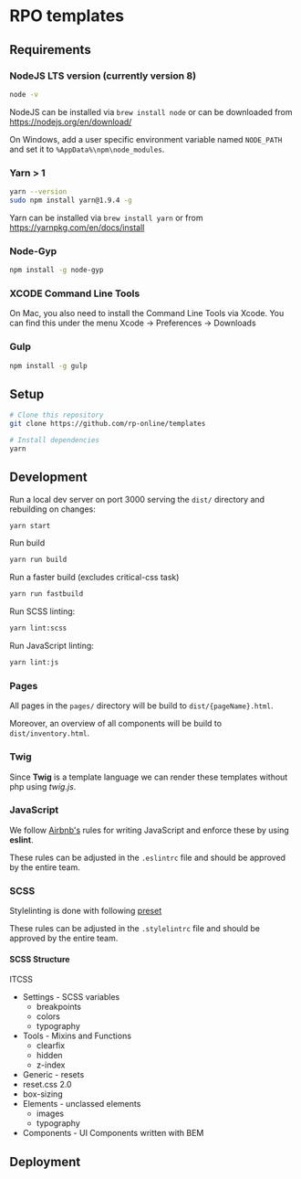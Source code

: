 # RPO templates

## Requirements

### NodeJS LTS version (currently version 8)

```sh
node -v
```
NodeJS can be installed via `brew install node` or can be downloaded from https://nodejs.org/en/download/

On Windows, add a user specific environment variable named `NODE_PATH` and set it to `%AppData%\npm\node_modules`.

### Yarn > 1

```sh
yarn --version
sudo npm install yarn@1.9.4 -g
```

Yarn can be installed via `brew install yarn` or from https://yarnpkg.com/en/docs/install

### Node-Gyp 
```sh
npm install -g node-gyp
```

### XCODE Command Line Tools
On Mac, you also need to install the Command Line Tools via Xcode. You can find this under the menu Xcode -> Preferences -> Downloads

### Gulp
```sh
npm install -g gulp
```

## Setup

```sh
# Clone this repository
git clone https://github.com/rp-online/templates

# Install dependencies
yarn
```


## Development

Run a local dev server on port 3000 serving the `dist/` directory and rebuilding on changes:

```sh
yarn start
```

Run build

```sh
yarn run build
```

Run a faster build (excludes critical-css task)

```sh
yarn run fastbuild
```

Run SCSS linting:

```sh
yarn lint:scss
```

Run JavaScript linting:

```sh
yarn lint:js
```

### Pages

All pages in the `pages/` directory will be build to `dist/{pageName}.html`.

Moreover, an overview of all components will be build to `dist/inventory.html`.

### Twig

Since **Twig** is a template language we can render these templates without php using *twig.js*.


### JavaScript

We follow [Airbnb's](https://github.com/airbnb/javascript) rules for writing JavaScript and enforce these by using **eslint**.

These rules can be adjusted in the `.eslintrc` file and should be approved by the entire team.


### SCSS

Stylelinting is done with following [preset](https://github.com/stylelint/stylelint-config-standard)

These rules can be adjusted in the `.stylelintrc` file and should be approved by the entire team.

#### SCSS Structure

ITCSS

* Settings - SCSS variables
  * breakpoints
  * colors
  * typography
* Tools - Mixins and Functions
  * clearfix
  * hidden
  * z-index
* Generic - resets
 * reset.css 2.0
 * box-sizing
* Elements - unclassed elements
  * images
  * typography
* Components - UI Components written with BEM


## Deployment
